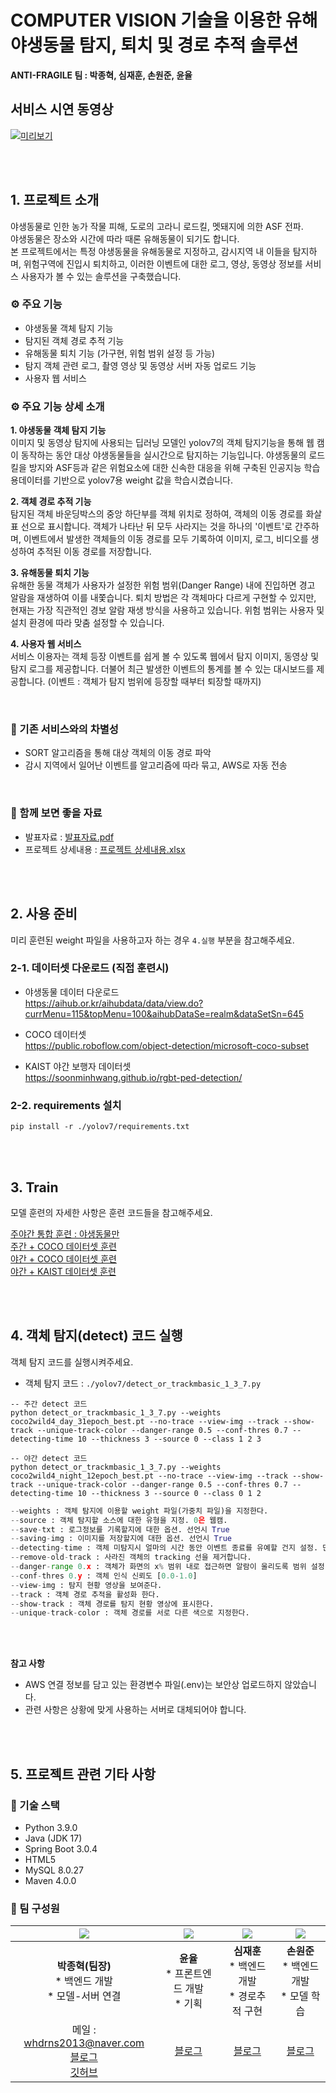 # COMPUTER VISION 기술을 이용한 유해 야생동물 탐지, 퇴치 및 경로 추적 솔루션

**ANTI-FRAGILE 팀 : 박종혁, 심재훈, 손원준, 윤율**  

## 서비스 시연 동영상

[![미리보기](./video_screenshot.jpg)](https://youtu.be/N_B2FDlZ5io)

<br>
<br>

## 1. 프로젝트 소개

야생동물로 인한 농가 작물 피해, 도로의 고라니 로드킬, 멧돼지에 의한 ASF 전파.  
야생동물은 장소와 시간에 따라 때론 유해동물이 되기도 합니다.  
본 프로젝트에서는 특정 야생동물을 유해동물로 지정하고, 감시지역 내 이들을 탐지하며, 위험구역에 진입시 퇴치하고, 이러한 이벤트에 대한 로그, 영상, 동영상 정보를 서비스 사용자가 볼 수 있는 솔루션을 구축했습니다.  

### ⚙️ 주요 기능  

* 야생동물 객체 탐지 기능  
* 탐지된 객체 경로 추적 기능  
* 유해동물 퇴치 기능 (가구현, 위험 범위 설정 등 가능)  
* 탐지 객체 관련 로그, 촬영 영상 및 동영상 서버 자동 업로드 기능
* 사용자 웹 서비스  


### ⚙️ 주요 기능 상세 소개  

**1. 야생동물 객체 탐지 기능**  
이미지 및 동영상 탐지에 사용되는 딥러닝 모델인 yolov7의 객체 탐지기능을 통해 웹 캠이 동작하는 동안 대상 야생동물들을 실시간으로 탐지하는 기능입니다. 야생동물의 로드킬을 방지와 ASF등과 같은 위험요소에 대한 신속한 대응을 위해 구축된 인공지능 학습용데이터를 기반으로 yolov7용 weight 값을 학습시켰습니다.  

**2. 객체 경로 추적 기능**  
탐지된 객체 바운딩박스의 중앙 하단부를 객체 위치로 정하여, 객체의 이동 경로를 화살표 선으로 표시합니다. 객체가 나타난 뒤 모두 사라지는 것을 하나의 '이벤트'로 간주하며, 이벤트에서 발생한 객체들의 이동 경로를 모두 기록하여 이미지, 로그, 비디오를 생성하여 추적된 이동 경로를 저장합니다.  

**3. 유해동물 퇴치 기능**  
유해한 동물 객체가 사용자가 설정한 위험 범위(Danger Range) 내에 진입하면 경고 알람을 재생하여 이를 내쫓습니다. 퇴치 방법은 각 객체마다 다르게 구현할 수 있지만, 현재는 가장 직관적인 경보 알람 재생 방식을 사용하고 있습니다. 위험 범위는 사용자 및 설치 환경에 따라 맞춤 설정할 수 있습니다.  

**4. 사용자 웹 서비스**  
서비스 이용자는 객체 등장 이벤트를 쉽게 볼 수 있도록 웹에서 탐지 이미지, 동영상 및 탐지 로그를 제공합니다. 더불어 최근 발생한 이벤트의 통계를 볼 수 있는 대시보드를 제공합니다.  (이벤트 : 객체가 탐지 범위에 등장할 때부터 퇴장할 때까지)  

<br>

### 🌟 기존 서비스와의 차별성  

* SORT 알고리즘을 통해 대상 객체의 이동 경로 파악  
* 감시 지역에서 일어난 이벤트를 알고리즘에 따라 묶고, AWS로 자동 전송  

<br>

### 📁 함께 보면 좋을 자료  

* 발표자료 : [발표자료.pdf](./01.%20%EB%B0%9C%ED%91%9C%EC%9E%90%EB%A3%8C_anti-fragile.pdf)  
* 프로젝트 상세내용 : [프로젝트 상세내용.xlsx](./04.%20%ED%94%84%EB%A1%9C%EC%A0%9D%ED%8A%B8%20%EC%83%81%EC%84%B8%EB%82%B4%EC%9A%A9_antifragile.xlsx)  

<br>
<br>

## 2. 사용 준비  

미리 훈련된 weight 파일을 사용하고자 하는 경우 `4.실행` 부분을 참고해주세요.  

### 2-1. 데이터셋 다운로드 (직접 훈련시)  

* 야생동물 데이터 다운로드  
https://aihub.or.kr/aihubdata/data/view.do?currMenu=115&topMenu=100&aihubDataSe=realm&dataSetSn=645  

* COCO 데이터셋  
https://public.roboflow.com/object-detection/microsoft-coco-subset  

* KAIST 야간 보행자 데이터셋  
https://soonminhwang.github.io/rgbt-ped-detection/  


### 2-2. requirements 설치  

```terminal
pip install -r ./yolov7/requirements.txt
```

<br>
<br>

## 3. Train  

모델 훈련의 자세한 사항은 훈련 코드들을 참고해주세요.  

[주야간 통합 훈련 : 야생동물만](./train/yolov7_train_%EC%95%BC%EC%83%9D%EB%8F%99%EB%AC%BC.ipynb)  
[주간 + COCO 데이터셋 훈련](./train/yolov7_train_coco%EA%B0%80%EC%A4%91%EC%B9%98%2B%EC%95%BC%EC%83%9D%EB%8F%99%EB%AC%BC4%EC%A2%85_%EC%A3%BC%EA%B0%84_%EC%A0%84%EC%9D%B4%ED%95%99%EC%8A%B5.ipynb)  
[야간 + COCO 데이터셋 훈련](./train/yolov7_train_coco%EA%B0%80%EC%A4%91%EC%B9%98%2B%EC%95%BC%EC%83%9D%EB%8F%99%EB%AC%BC4%EC%A2%85_%EC%95%BC%EA%B0%84_%EC%A0%84%EC%9D%B4%ED%95%99%EC%8A%B5.ipynb)  
[야간 + KAIST 데이터셋 훈련](./train/yolov7_train_KAIST야간보행자%2B야생동물4종_야간_일반학습.ipynb)  

<br>
<br>

## 4. 객체 탐지(detect) 코드 실행  

객체 탐지 코드를 실행시켜주세요.  
* 객체 탐지 코드 : `./yolov7/detect_or_trackmbasic_1_3_7.py`  

```terminal
-- 주간 detect 코드
python detect_or_trackmbasic_1_3_7.py --weights coco2wild4_day_31epoch_best.pt --no-trace --view-img --track --show-track --unique-track-color --danger-range 0.5 --conf-thres 0.7 --detecting-time 10 --thickness 3 --source 0 --class 1 2 3

-- 야간 detect 코드
python detect_or_trackmbasic_1_3_7.py --weights coco2wild4_night_12epoch_best.pt --no-trace --view-img --track --show-track --unique-track-color --danger-range 0.5 --conf-thres 0.7 --detecting-time 10 --thickness 3 --source 0 --class 0 1 2

```

```python
--weights : 객체 탐지에 이용할 weight 파일(가중치 파일)을 지정한다.
--source : 객체 탐지할 소스에 대한 유형을 지정. 0은 웹캠.
--save-txt : 로그정보를 기록할지에 대한 옵션. 선언시 True
--saving-img : 이미지를 저장할지에 대한 옵션. 선언시 True
--detecting-time : 객체 미탐지시 얼마의 시간 동안 이벤트 종료를 유예할 건지 설정. 단위는 초(sec)
--remove-old-track : 사라진 객체의 tracking 선을 제거합니다.
--danger-range 0.x : 객체가 화면의 x% 범위 내로 접근하면 알람이 울리도록 범위 설정 [0.0-1.0]
--conf-thres 0.y : 객체 인식 신뢰도 [0.0-1.0]
--view-img : 탐지 현황 영상을 보여준다.
--track : 객체 경로 추적을 활성화 한다.
--show-track : 객체 경로를 탐지 현황 영상에 표시한다.
--unique-track-color : 객체 경로를 서로 다른 색으로 지정한다.
```

<br>
<br>

**참고 사항**  
* AWS 연결 정보를 담고 있는 환경변수 파일(.env)는 보안상 업로드하지 않았습니다.  
* 관련 사항은 상황에 맞게 사용하는 서버로 대체되어야 합니다.  

<br>
<br>

## 5. 프로젝트 관련 기타 사항  

### 🔨 기술 스택  
- Python 3.9.0  
- Java (JDK 17)  
- Spring Boot 3.0.4  
- HTML5  
- MySQL 8.0.27  
- Maven 4.0.0  

### 👥 팀 구성원

|![](./src/team-01.png)|![](./src/team-02.png)|![](./src/team-03.png)|![](./src/team-04.png)|
|:---:|:---:|:---:|:---:|
|<center><strong>박종혁(팀장)</strong><br>* 백엔드 개발<br>* 모델-서버 연결</center>|<strong>윤율</strong><br>* 프론트엔드 개발<br>* 기획|<strong>심재훈</strong><br>* 백엔드 개발<br>* 경로추적 구현|<strong>손원준</strong><br>* 백엔드 개발<br>* 모델 학습|
|메일 : whdrns2013@naver.com<br>[블로그](https://whdrns2013.github.io/)<br>[깃허브](https://github.com/whdrns2013/)|[블로그](https://velog.io/@human_power22)|[블로그](https://blog.naver.com/doctorsim1)|[블로그](https://velog.io/@swj6446)|

<br>
<br>
